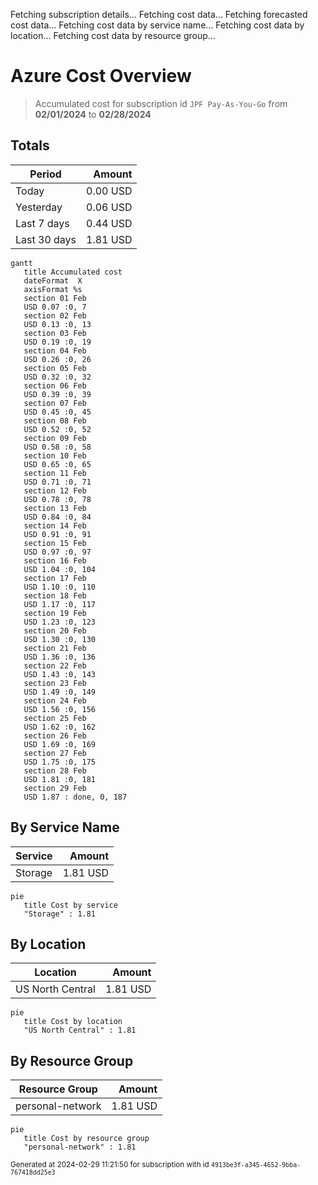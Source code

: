 Fetching subscription details...
Fetching cost data...
Fetching forecasted cost data...
Fetching cost data by service name...
Fetching cost data by location...
Fetching cost data by resource group...
# Azure Cost Overview

> Accumulated cost for subscription id `JPF Pay-As-You-Go` from **02/01/2024** to **02/28/2024**

## Totals

|Period|Amount|
|---|---:|
|Today|0.00 USD|
|Yesterday|0.06 USD|
|Last 7 days|0.44 USD|
|Last 30 days|1.81 USD|

```mermaid
gantt
   title Accumulated cost
   dateFormat  X
   axisFormat %s
   section 01 Feb
   USD 0.07 :0, 7
   section 02 Feb
   USD 0.13 :0, 13
   section 03 Feb
   USD 0.19 :0, 19
   section 04 Feb
   USD 0.26 :0, 26
   section 05 Feb
   USD 0.32 :0, 32
   section 06 Feb
   USD 0.39 :0, 39
   section 07 Feb
   USD 0.45 :0, 45
   section 08 Feb
   USD 0.52 :0, 52
   section 09 Feb
   USD 0.58 :0, 58
   section 10 Feb
   USD 0.65 :0, 65
   section 11 Feb
   USD 0.71 :0, 71
   section 12 Feb
   USD 0.78 :0, 78
   section 13 Feb
   USD 0.84 :0, 84
   section 14 Feb
   USD 0.91 :0, 91
   section 15 Feb
   USD 0.97 :0, 97
   section 16 Feb
   USD 1.04 :0, 104
   section 17 Feb
   USD 1.10 :0, 110
   section 18 Feb
   USD 1.17 :0, 117
   section 19 Feb
   USD 1.23 :0, 123
   section 20 Feb
   USD 1.30 :0, 130
   section 21 Feb
   USD 1.36 :0, 136
   section 22 Feb
   USD 1.43 :0, 143
   section 23 Feb
   USD 1.49 :0, 149
   section 24 Feb
   USD 1.56 :0, 156
   section 25 Feb
   USD 1.62 :0, 162
   section 26 Feb
   USD 1.69 :0, 169
   section 27 Feb
   USD 1.75 :0, 175
   section 28 Feb
   USD 1.81 :0, 181
   section 29 Feb
   USD 1.87 : done, 0, 187
```

## By Service Name

|Service|Amount|
|---|---:|
|Storage|1.81 USD|

```mermaid
pie
   title Cost by service
   "Storage" : 1.81
```

## By Location

|Location|Amount|
|---|---:|
|US North Central|1.81 USD|

```mermaid
pie
   title Cost by location
   "US North Central" : 1.81
```

## By Resource Group

|Resource Group|Amount|
|---|---:|
|personal-network|1.81 USD|

```mermaid
pie
   title Cost by resource group
   "personal-network" : 1.81
```

<sup>Generated at 2024-02-29 11:21:50 for subscription with id `4913be3f-a345-4652-9bba-767418dd25e3`</sup>
